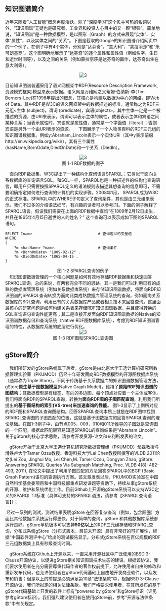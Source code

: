 ## 知识图谱简介

近年来随着“人工智能”概念再度活跃，除了“深度学习”这个炙手可热的名词以外，“知识图谱”无疑也是研究者、工业界和投资人心目中的又一颗“银弹”。简单地说，“知识图谱”是一种数据模型，是以图形（Graph）的方式来展现“实体”、实体“属性”，以及实体之间的“关系”。下图是截取的Google的知识图谱介绍网页中的一个例子。在例子中有4个实体，分别是“达芬奇”，“意大利”，“蒙拉丽莎”和“米可朗基罗”。这个图明确地展示了“达芬奇”的逐个属性和属性值（例如名字、生日和逝世时间等），以及之间的关系（例如蒙拉丽莎是达芬奇的画作，达芬奇出生在意大利等）。



<!-- ![](https://gstore-web.oss-cn-zhangjiakou.aliyuncs.com/mdimg/Google.jpg) -->
<div align="center">
    <img src="https://gstore-web.oss-cn-zhangjiakou.aliyuncs.com/mdimg/Google.jpg" alt="3" />     
</div>

目前知识图谱普遍采用了语义网框架中RDF(Resource Description Framework,资源模式框架)模型来表示数据。语义网是万维网之父蒂姆·伯纳斯-李(Tim Berners-Lee)在1998年提出的概念，其核心是构建以数据为中心的网络，即Web of Data。其中RDF是W3C的语义网框架中的数据描述的标准，通常称之为RDF三元组<主体 (subject)，谓词 (predicate)，宾语(object)>。其中主体一定是一个被描述的资源，由URI来表示。谓词可以表示主体的属性，或者表示主体和宾语之间某种关系；当表示属性时，宾语就是属性值，通常是一个字面值（literal）；否则宾语是另外一个由URI表示的资源。
&ensp;&ensp;下图展示了一个人物类百科的RDF三元组的知识图谱数据集。例如y:Abraham_Lincoln表示一个实体URI（其中y表示前缀http://en.wikipedia.org/wiki/），其有三个属性(hasName,BornOdate,DiedOnDate)和一个关系（DiedIn）。


<div align="center">
    <img src="https://gstore-web.oss-cn-zhangjiakou.aliyuncs.com/mdimg/RDF.jpg" alt="3" />     
</div>

<center>图 1-1 RDF数据的例子</center>

&ensp;&ensp;面向RDF数据集，W3C提出了一种结构化查询语言SPARQL；它类似于面向关系数据库的查询语言SQL。和SQL一样，SPARQL也是一种描述性的结构化查询语言，即用户只需要按照SPARQL定义的语法规则去描述其想查询的信息即可，不需要明确指定如何进行查询的计算机的实现步骤。2008年1月， SPARQL成为W3C的正式标准。SPARQL中的WHERE子句定义了查询条件，其也是由三元组来表示。我们不过多的介绍语法细节，有兴趣的读者可以参考[1]。下面的例子解释了SPARQL语言。假设我们需要在上面的RDF数据中查询“在1809年2月12日出生，并且在1865年4月15日逝世的人的姓名？” 这个查询可以表示成如下图的SPARQL语句。

```SPARQL
SELECT ?name                              # 查询返回的变量值
WHERE
{
    ?m <hasName> ?name.                   # 查询条件
    ?m <BornOnDate> "1809-02-12" .
    ?m <DiedOnDate> "1865-04-15 .
}
```

<center>图 1-2 SPARQL查询的例子</center>
&ensp;&ensp;知识图谱数据管理的一个核心问题是如何有效地存储RDF数据集和快速回答SPARQL查询。总的来说，有两套完全不同的思路。其一是我们可以利用已有的成熟的数据库管理系统（例如关系数据库系统）来存储知识图谱数据，将面向RDF知识图谱的SPARQL查询转换为面向此类成熟数据库管理系统的查询，例如面向关系数据库的SQL查询，利用已有的关系数据库产品或者相关技术来回答查询。这里面最核心的研究问题是如何构建关系表来存储RDF知识图谱数据，并且使得转换的SQL查询语句查询性能更高；其二是直接开发面向RDF知识图谱数据的Native的知识图谱数据存储和查询系统（Native RDF图数据库系统），考虑到RDF知识图谱管理的特性，从数据库系统的底层进行优化。




<div align="center">
    <img src="https://gstore-web.oss-cn-zhangjiakou.aliyuncs.com/mdimg/4.jpg" alt="3" />     
</div>


<center>图 1-3 RDF图和SPARQL查询图</center>

## gStore简介

&ensp;&ensp;我们所研发的gStore系统属于后者，gStore是由北京大学王选计算机研究所数据管理实验室（PKUMOD）历经十年研发面向RDF数据模型的开源图数据库系统（通常称为Triple Store）。不同于传统基于关系数据库的知识图谱数据管理方法，gStore**原生基于图数据模型**(Native Graph Model)，维持了**原始RDF知识图谱的图结构**；其数据模型是有标签、有向的多边图，每个顶点对应着一个主体或客体。我们将面向RDF的SPARQL查询，转换为**面向RDF图的子图匹配查询**，利用我们所提出的**基于图结构的索引(VS-tree)来加速查询的性能**。 图1-3显示了上例所对应的RDF图和SPARQL查询图结构。回答SPARQL查询本质上就是在RDF图中找到SPARQL查询图的子图匹配的位置，这就是基于图数据库的回答SPARQL查询的理论基础。在图1-3例子中，由节点005，009，010和011所推导的子图就是查询图的一个匹配，根据此匹配很容易知道SPARQL的查询结果是“Abraham Lincoln”。关于gStore的核心学术思路，请参考开发资源-论文和专利所发表的论文。

&ensp;&ensp;gStore开始于北京大学王选计算机研究所数据管理组（PKUMOD）邹磊教授与滑铁卢大学Tamer Ozsu教授、香港科技大学Lei Chen教授所撰写的VLDB 2011论文(Lei Zou, Jinghui Mo, Lei Chen,M. Tamer Ozsu, Dongyan Zhao, gStore: Answering SPARQL Queries Via Subgraph Matching, Proc. VLDB 4(8): 482-493, 2011), 在论文中提出了利用子图匹配的方法回答SPARQL中的BGP (Basic Graph Pattern)语句的查询执行方案。该文章发表以后，PKUMOD实验室在中国自然科学基金委项目和中国科技部重点研发课题等资助下，持续从事gStore系统的开源、维护和系统优化工作。目前Github上开源的gStore系统可以支持W3C定义的SPARQL 1.1标准（具体可支持的SPARQL语法，请参考【SPARQL查询语言】）；

​    经过一系列的测试，测试结果表明gStore 在回答复杂查询（例如，包含圆圈）方面比其他数据库系统运行得更快。对于简单的查询，gStore 和其他数据库系统都运行良好。gStore单机版本可以支持**50亿以上**的RDF三元组存储和SPARQL查询，分布式系统gStore（分布式版本，目前未开源）具有非常好的可扩展性，根据“中国软件测评中心”给出的测试报告显示，分布式gStore系统在百亿规模的RDF三元组数据集上具有秒级查询时间。

&ensp;&ensp;gStore系统在Github上开源以来，一直采用开源社区中广泛使用的BSD 3-Clause开源协议，以促进gStore相关知识图谱技术生态的建设。根据该协议，我们要求使用者在充分需要尊重代码作者的著作权前提下，允许使用者自由的修改和重新发布代码，也允许使用者在gStore代码基础上自由地开发商业软件，以及发布和销售；但是以上的前提是必须满足第10章“法律条款”中，根据BSD 3-Clause开源协议，我们所拟定的相关法律条款。我们严格要求使用者，在其所发布的基于gStore代码基础上开发的软件上标有“powered by gStore”和gStore标识（详见参考gStore标识）。我们强烈建议使用者在使用gStore前，参考“开源与法律条款”中有关规定。